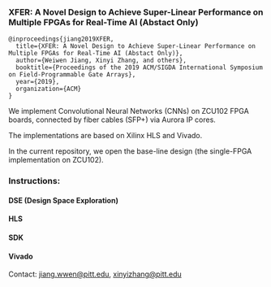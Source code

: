 ### XFER: A Novel Design to Achieve Super-Linear Performance on Multiple FPGAs for Real-Time AI (Abstact Only)

```
@inproceedings{jiang2019XFER,  
  title={XFER: A Novel Design to Achieve Super-Linear Performance on Multiple FPGAs for Real-Time AI (Abstact Only)},  
  author={Weiwen Jiang, Xinyi Zhang, and others},  
  booktitle={Proceedings of the 2019 ACM/SIGDA International Symposium on Field-Programmable Gate Arrays},  
  year={2019},  
  organization={ACM}  
}
```

We implement Convolutional Neural Networks (CNNs) on ZCU102 FPGA boards, connected by fiber cables (SFP+) via Aurora IP cores.

The implementations are based on Xilinx HLS and Vivado.

In the current repository, we open the base-line design (the single-FPGA implementation on ZCU102).

### Instructions:

#### DSE (Design Space Exploration)

#### HLS

#### SDK

#### Vivado

Contact: jiang.wwen@pitt.edu, xinyizhang@pitt.edu
